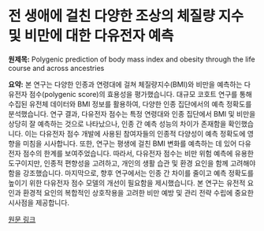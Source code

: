 # 전 생애에 걸친 다양한 조상의 체질량 지수 및 비만에 대한 다유전자 예측

**원제목:** Polygenic prediction of body mass index and obesity through the life course and across ancestries

**요약:** 본 연구는 다양한 인종과 연령대에 걸쳐 체질량지수(BMI)와 비만을 예측하는 다유전자 점수(polygenic score)의 효용성을 평가했습니다.  대규모 코호트 연구를 통해 수집된 유전체 데이터와 BMI 정보를 활용하여,  다양한 인종 집단에서의 예측 정확도를 분석했습니다.  연구 결과,  다유전자 점수는 특정 연령대와 인종 집단에서 BMI 및 비만을 상당히 잘 예측하는 것으로 나타났으나,  인종 간 예측 성능의 차이가 존재함을 확인했습니다.  이는 다유전자 점수 개발에 사용된 참여자들의 인종적 다양성이 예측 정확도에 영향을 미침을 시사합니다.  또한,  연구는  평생에 걸친 BMI 변화를 예측하는 데 있어 다유전자 점수의 한계를 보여주었습니다.  따라서, 다유전자 점수는 비만 위험 예측에 유용한 도구이지만, 인종적 편향성을 고려하고,  개인의 생활 습관 및 환경 요인을 함께 고려해야 함을 강조했습니다.  마지막으로,  향후 연구에서는 인종 간 차이를 줄이고 예측 정확도를 높이기 위한 다유전자 점수 모델의 개선이 필요함을 제시했습니다.  본 연구는 유전적 요인과 환경적 요인의 복합적인 상호작용을 고려한 비만 예방 및 관리 전략 수립에 중요한 시사점을 제공합니다.

[원문 링크](https://pubmed.ncbi.nlm.nih.gov/40691366/)
